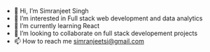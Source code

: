 - 👋 Hi, I’m Simranjeet Singh
- 👀 I’m interested in Full stack web development and data analytics
- 🌱 I’m currently learning React
- 💞️ I’m looking to collaborate on full stack developement projects
- 📫 How to reach me simranjeetsi@gmail.com

<!---
simranjeetsi/simranjeetsi is a ✨ special ✨ repository because its `README.md` (this file) appears on your GitHub profile.
You can click the Preview link to take a look at your changes.
--->
